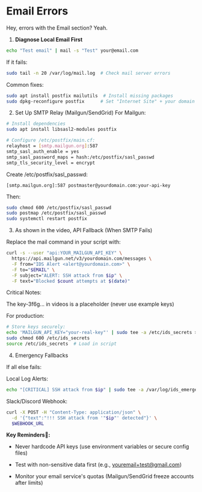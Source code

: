 # Email Errors

Hey, errors with the Email section? Yeah.

1. **Diagnose Local Email First**

```bash
echo "Test email" | mail -s "Test" your@email.com
```
If it fails:

```bash
sudo tail -n 20 /var/log/mail.log  # Check mail server errors
```
Common fixes:

```bash
sudo apt install postfix mailutils  # Install missing packages
sudo dpkg-reconfigure postfix      # Set "Internet Site" + your domain
```
2. Set Up SMTP Relay (Mailgun/SendGrid)
For Mailgun:
```bash
# Install dependencies
sudo apt install libsasl2-modules postfix

# Configure /etc/postfix/main.cf:
relayhost = [smtp.mailgun.org]:587
smtp_sasl_auth_enable = yes
smtp_sasl_password_maps = hash:/etc/postfix/sasl_passwd
smtp_tls_security_level = encrypt
```
Create /etc/postfix/sasl_passwd:

`
[smtp.mailgun.org]:587 postmaster@yourdomain.com:your-api-key
`

Then:

```bash
sudo chmod 600 /etc/postfix/sasl_passwd
sudo postmap /etc/postfix/sasl_passwd
sudo systemctl restart postfix
```
3. As shown in the video, API Fallback (When SMTP Fails)

Replace the mail command in your script with:

```bash
curl -s --user "api:YOUR_MAILGUN_API_KEY" \
  https://api.mailgun.net/v3/yourdomain.com/messages \
  -F from="IDS Alert <alert@yourdomain.com>" \
  -F to="$EMAIL" \
  -F subject="ALERT: SSH attack from $ip" \
  -F text="Blocked $count attempts at $(date)"
```
Critical Notes:

The key-3f6g... in videos is a placeholder (never use example keys)

For production:

```bash
# Store keys securely:
echo 'MAILGUN_API_KEY="your-real-key"' | sudo tee -a /etc/ids_secrets >/dev/null
sudo chmod 600 /etc/ids_secrets
source /etc/ids_secrets  # Load in script
```

4. Emergency Fallbacks

If all else fails:

Local Log Alerts:

```bash
echo "[CRITICAL] SSH attack from $ip" | sudo tee -a /var/log/ids_emergency.log
```
Slack/Discord Webhook:

```bash
curl -X POST -H "Content-Type: application/json" \
  -d '{"text":"!!! SSH attack from '"$ip"' detected"}' \
  $WEBHOOK_URL
```
**Key Reminders📢:**

- Never hardcode API keys (use environment variables or secure config files)

- Test with non-sensitive data first (e.g., youremail+test@gmail.com)

- Monitor your email service's quotas (Mailgun/SendGrid freeze accounts after limits)
